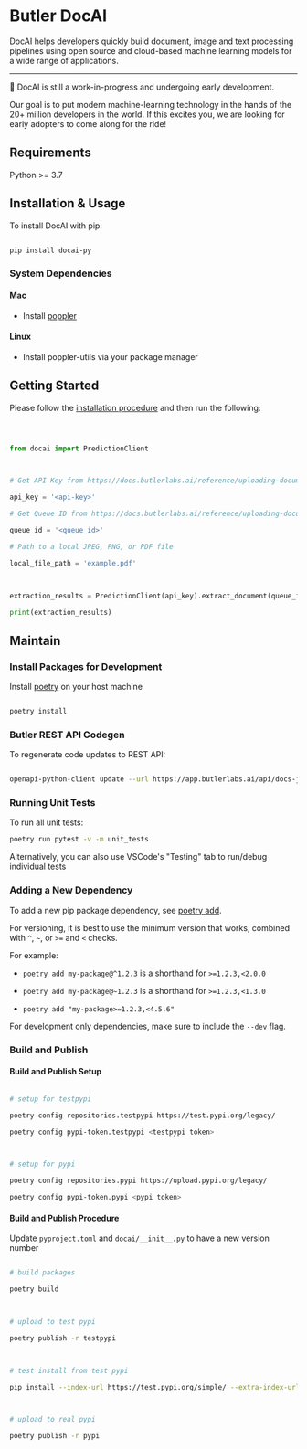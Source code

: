 # Butler DocAI

DocAI helps developers quickly build document, image and text processing pipelines using open source and cloud-based machine learning models for a wide range of applications.

---

🚧 DocAI is still a work-in-progress and undergoing early development.

Our goal is to put modern machine-learning technology in the hands of the 20+ million developers in the world. If this excites you, we are looking for early adopters to come along for the ride!

## Requirements

Python >= 3.7

## Installation & Usage

To install DocAI with pip:

```sh

pip install docai-py

```

### System Dependencies

#### Mac

- Install [poppler](http://macappstore.org/poppler/)

#### Linux

- Install poppler-utils via your package manager

## Getting Started

Please follow the [installation procedure](#installation--usage) and then run the following:

```python



from docai import PredictionClient



# Get API Key from https://docs.butlerlabs.ai/reference/uploading-documents-to-the-rest-api#get-your-api-key

api_key = '<api-key>'

# Get Queue ID from https://docs.butlerlabs.ai/reference/uploading-documents-to-the-rest-api#go-to-the-model-details-page

queue_id = '<queue_id>'

# Path to a local JPEG, PNG, or PDF file

local_file_path = 'example.pdf'



extraction_results = PredictionClient(api_key).extract_document(queue_id, local_file_path)

print(extraction_results)

```

## Maintain

### Install Packages for Development

Install [poetry](https://python-poetry.org/docs/#installation) on your host machine

```sh

poetry install

```

### Butler REST API Codegen

To regenerate code updates to REST API:

```sh

openapi-python-client update --url https://app.butlerlabs.ai/api/docs-json --config codegen.yaml

```

### Running Unit Tests

To run all unit tests:

```sh
poetry run pytest -v -m unit_tests
```

Alternatively, you can also use VSCode's "Testing" tab to run/debug individual tests


### Adding a New Dependency

To add a new pip package dependency, see [poetry add](https://python-poetry.org/docs/cli/#add).

For versioning, it is best to use the minimum version that works, combined with `^`, `~`, or `>=` and `<` checks.

For example:

- `poetry add my-package@^1.2.3` is a shorthand for `>=1.2.3,<2.0.0`

- `poetry add my-package@~1.2.3` is a shorthand for `>=1.2.3,<1.3.0`

- `poetry add "my-package>=1.2.3,<4.5.6"`

For development only dependencies, make sure to include the `--dev` flag.

### Build and Publish

#### Build and Publish Setup

```sh

# setup for testpypi

poetry config repositories.testpypi https://test.pypi.org/legacy/

poetry config pypi-token.testpypi <testpypi token>



# setup for pypi

poetry config repositories.pypi https://upload.pypi.org/legacy/

poetry config pypi-token.pypi <pypi token>

```

#### Build and Publish Procedure

Update `pyproject.toml` and `docai/__init__.py` to have a new version number

```sh

# build packages

poetry build



# upload to test pypi

poetry publish -r testpypi



# test install from test pypi

pip install --index-url https://test.pypi.org/simple/ --extra-index-url https://pypi.org/simple docai-py



# upload to real pypi

poetry publish -r pypi

```
